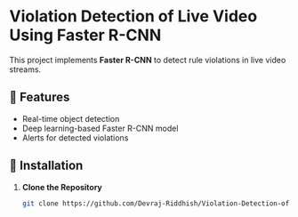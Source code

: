 # Violation Detection of Live Video Using Faster R-CNN

This project implements **Faster R-CNN** to detect rule violations in live video streams.

## 🚀 Features
- Real-time object detection
- Deep learning-based Faster R-CNN model
- Alerts for detected violations

## 🔧 Installation
1. **Clone the Repository**
   ```bash
   git clone https://github.com/Devraj-Riddhish/Violation-Detection-of-Live-Video-using-Faster-R-CNN.git
